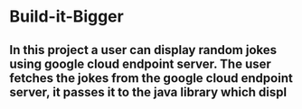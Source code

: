 # Build-it-Bigger
## In this project a user can display random jokes using google cloud endpoint server. The user fetches the jokes from the google cloud endpoint server, it passes it to the java library which displ
